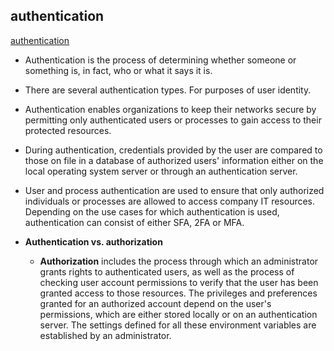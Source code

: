 ## authentication

[authentication](https://www.techtarget.com/searchsecurity/definition/authentication)

* Authentication is the process of determining whether someone or something is, in fact, who or what it says it is.

* There are several authentication types. For purposes of user identity. 

* Authentication enables organizations to keep their networks secure by permitting only authenticated users or processes to gain access to their protected resources.

* During authentication, credentials provided by the user are compared to those on file in a database of authorized users' information either on the local operating system server or through an authentication server.

* User and process authentication are used to ensure that only authorized individuals or processes are allowed to access company IT resources. Depending on the use cases for which authentication is used, authentication can consist of either SFA, 2FA or MFA.

* **Authentication vs. authorization**
  - **Authorization** includes the process through which an administrator grants rights to authenticated users, as well as the process of checking user account permissions to verify that the user has been granted access to those resources. The privileges and preferences granted for an authorized account depend on the user's permissions, which are either stored locally or on an authentication server. The settings defined for all these environment variables are established by an administrator.
